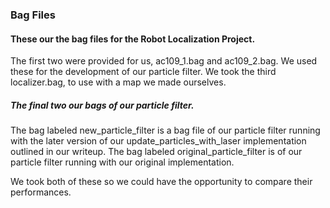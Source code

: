 ### Bag Files
#### These our the bag files for the Robot Localization Project.

The first two were provided for us, ac109_1.bag and ac109_2.bag. We used these for the development of our particle filter. 
We took the third localizer.bag, to use with a map we made ourselves.

##### The final two our bags of our particle filter.
The bag labeled new_particle_filter is a bag file of our particle filter running with the later version of our update_particles_with_laser implementation outlined in our writeup. 
The bag labeled original_particle_filter is of our particle filter running with our original implementation. 

We took both of these so we could have the opportunity to compare their performances.
